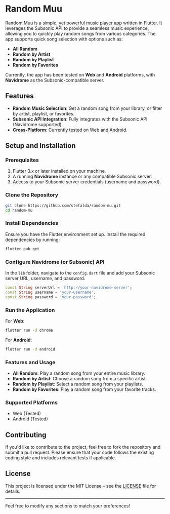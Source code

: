 # Random Muu

Random Muu is a simple, yet powerful music player app written in Flutter. It
leverages the Subsonic API to provide a seamless music experience, allowing you
to quickly play random songs from various categories. The app supports quick
song selection with options such as:

- **All Random**
- **Random by Artist**
- **Random by Playlist**
- **Random by Favorites**

Currently, the app has been tested on **Web** and **Android** platforms, with
**Navidrome** as the Subsonic-compatible server.

## Features

- **Random Music Selection**: Get a random song from your library, or filter by
  artist, playlist, or favorites.
- **Subsonic API Integration**: Fully integrates with the Subsonic API
  (Navidrome supported).
- **Cross-Platform**: Currently tested on Web and Android.

## Setup and Installation

### Prerequisites

1. Flutter 3.x or later installed on your machine.
2. A running **Navidrome** instance or any compatible Subsonic server.
3. Access to your Subsonic server credentials (username and password).

### Clone the Repository

```bash
git clone https://github.com/stefalda/random-mu.git
cd random-mu
```

### Install Dependencies

Ensure you have the Flutter environment set up. Install the required
dependencies by running:

```bash
flutter pub get
```

### Configure Navidrome (or Subsonic) API

In the `lib` folder, navigate to the `config.dart` file and add your Subsonic
server URL, username, and password.

```dart
const String serverUrl = 'http://your-navidrome-server';
const String username = 'your-username';
const String password = 'your-password';
```

### Run the Application

For **Web**:

```bash
flutter run -d chrome
```

For **Android**:

```bash
flutter run -d android
```

### Features and Usage

- **All Random**: Play a random song from your entire music library.
- **Random by Artist**: Choose a random song from a specific artist.
- **Random by Playlist**: Select a random song from your playlists.
- **Random by Favorites**: Play a random song from your favorite tracks.

### Supported Platforms

- Web (Tested)
- Android (Tested)

## Contributing

If you'd like to contribute to the project, feel free to fork the repository and
submit a pull request. Please ensure that your code follows the existing coding
style and includes relevant tests if applicable.

## License

This project is licensed under the MIT License – see the [LICENSE](LICENSE) file
for details.

---

Feel free to modify any sections to match your preferences!

